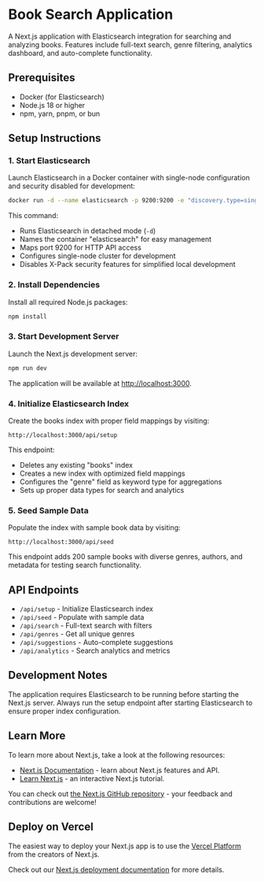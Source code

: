 # Book Search Application

A Next.js application with Elasticsearch integration for searching and analyzing books. Features include full-text search, genre filtering, analytics dashboard, and auto-complete functionality.

## Prerequisites

- Docker (for Elasticsearch)
- Node.js 18 or higher
- npm, yarn, pnpm, or bun

## Setup Instructions

### 1. Start Elasticsearch

Launch Elasticsearch in a Docker container with single-node configuration and security disabled for development:

```bash
docker run -d --name elasticsearch -p 9200:9200 -e "discovery.type=single-node" -e "xpack.security.enabled=false" elasticsearch:9.1.2
```

This command:
- Runs Elasticsearch in detached mode (`-d`)
- Names the container "elasticsearch" for easy management
- Maps port 9200 for HTTP API access
- Configures single-node cluster for development
- Disables X-Pack security features for simplified local development

### 2. Install Dependencies

Install all required Node.js packages:

```bash
npm install
```

### 3. Start Development Server

Launch the Next.js development server:

```bash
npm run dev
```

The application will be available at [http://localhost:3000](http://localhost:3000).

### 4. Initialize Elasticsearch Index

Create the books index with proper field mappings by visiting:

```
http://localhost:3000/api/setup
```

This endpoint:
- Deletes any existing "books" index
- Creates a new index with optimized field mappings
- Configures the "genre" field as keyword type for aggregations
- Sets up proper data types for search and analytics

### 5. Seed Sample Data

Populate the index with sample book data by visiting:

```
http://localhost:3000/api/seed
```

This endpoint adds 200 sample books with diverse genres, authors, and metadata for testing search functionality.

## API Endpoints

- `/api/setup` - Initialize Elasticsearch index
- `/api/seed` - Populate with sample data
- `/api/search` - Full-text search with filters
- `/api/genres` - Get all unique genres
- `/api/suggestions` - Auto-complete suggestions
- `/api/analytics` - Search analytics and metrics

## Development Notes

The application requires Elasticsearch to be running before starting the Next.js server. Always run the setup endpoint after starting Elasticsearch to ensure proper index configuration.

## Learn More

To learn more about Next.js, take a look at the following resources:

- [Next.js Documentation](https://nextjs.org/docs) - learn about Next.js features and API.
- [Learn Next.js](https://nextjs.org/learn) - an interactive Next.js tutorial.

You can check out [the Next.js GitHub repository](https://github.com/vercel/next.js) - your feedback and contributions are welcome!

## Deploy on Vercel

The easiest way to deploy your Next.js app is to use the [Vercel Platform](https://vercel.com/new?utm_medium=default-template&filter=next.js&utm_source=create-next-app&utm_campaign=create-next-app-readme) from the creators of Next.js.

Check out our [Next.js deployment documentation](https://nextjs.org/docs/app/building-your-application/deploying) for more details.
